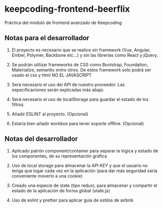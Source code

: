 # keepcoding-frontend-beerflix
Práctica del módulo de frontend avanzado de Keepcoding

## Notas para el desarrollador

1. El proyecto es necesario que se realice sin framework (Vue, Angular, Ember, Polymer, Backbone etc...) y sin las librerías como React y jQuery.

2. Se podrán utilizar frameworks de CSS como Bootstrap, Foundation, Materialize, semantic entro otros. De estos framework solo podrá ser usado el css y html NO EL JAVASCRIPT

3. Será necesario el uso del API de nuestro proveedor. Las especificaciones serán explicadas más abajo.

4. Será necesario el uso de localStorage para guardar el estado de los filtros.

5. Añadir ESLINT al proyecto. (Opcional)

6. Estaría bien añadir workbox para tener soporte offline. (Opcional)

## Notas del desarrollador
1. Aplicado patrón component/container para separar la lógica y estado de los componentes, de su representación gráfica

2. Uso de local storage para almacenar la API KEY y que el usuario no tenga que logar cada vez en la aplicación (para dar más seguridad sería conveniente moverlo a una cookie)

3. Creado una especie de state (tipo redux), para almacenar y compartir el estado de la aplicación de forma global (state.js)

4. Uso de eslint y prettier para aplicar guia de estilos de airbnb